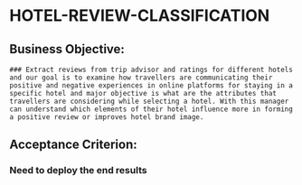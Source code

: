 # HOTEL-REVIEW-CLASSIFICATION


## Business Objective:
	### Extract reviews from trip advisor and ratings for different hotels and our goal is to examine how travellers are communicating their positive and negative experiences in online platforms for staying in a specific hotel and major objective is what are the attributes that travellers are considering while selecting a hotel. With this manager can understand which elements of their hotel influence more in forming a positive review or improves hotel brand image.



## Acceptance Criterion: 
### Need to deploy the end results 
